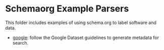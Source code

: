 # Schemaorg Example Parsers

This folder includes examples of using schema.org to label software and data.

 - [google](google): follow the Google Dataset guidelines to generate metadata for search.
